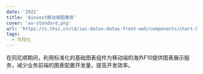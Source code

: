 ```yaml
---
date: '2022'
title: 'Ainvest移动端图表库'
cover: 'av-standard.png'
url: 'https://s.thsi.cn/cd/iwc-datav-datav-front-web/components/chart-kit/demo/light.html'
tags:
  - 可视化
---
```


在同花顺期间，利用标准化的基础图表组件为移动端的海外F10提供图表展示服务，减少业务前端的图表配置开发量，提高开发效率。
